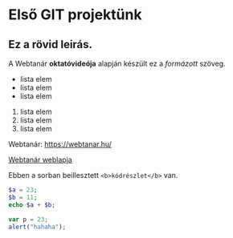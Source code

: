# Első GIT projektünk
## Ez a rövid leirás.

A Webtanár **oktatóvideója** alapján készült ez a *formázott* szöveg.

- lista elem
- lista elem
- lista elem

1. lista elem
2. lista elem
3. lista elem

Webtanár: https://webtanar.hu/

[Webtanár weblapja](https://webtanar.hu/)

Ebben a sorban beillesztett `<b>kódrészlet</b>` van.


```php
$a = 23;
$b = 11;
echo $a + $b;
```

```javascript
var p = 23;
alert("hahaha");
```

